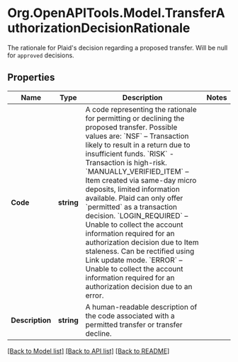 # Org.OpenAPITools.Model.TransferAuthorizationDecisionRationale
The rationale for Plaid's decision regarding a proposed transfer. Will be null for `approved` decisions.

## Properties

Name | Type | Description | Notes
------------ | ------------- | ------------- | -------------
**Code** | **string** | A code representing the rationale for permitting or declining the proposed transfer. Possible values are:  &#x60;NSF&#x60; – Transaction likely to result in a return due to insufficient funds.  &#x60;RISK&#x60; - Transaction is high-risk.  &#x60;MANUALLY_VERIFIED_ITEM&#x60; – Item created via same-day micro deposits, limited information available. Plaid can only offer &#x60;permitted&#x60; as a transaction decision.  &#x60;LOGIN_REQUIRED&#x60; – Unable to collect the account information required for an authorization decision due to Item staleness. Can be rectified using Link update mode.  &#x60;ERROR&#x60; – Unable to collect the account information required for an authorization decision due to an error. | 
**Description** | **string** | A human-readable description of the code associated with a permitted transfer or transfer decline. | 

[[Back to Model list]](../README.md#documentation-for-models) [[Back to API list]](../README.md#documentation-for-api-endpoints) [[Back to README]](../README.md)

